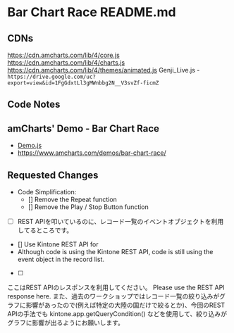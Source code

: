 # Bar Chart Race README.md

## CDNs
https://cdn.amcharts.com/lib/4/core.js
https://cdn.amcharts.com/lib/4/charts.js
https://cdn.amcharts.com/lib/4/themes/animated.js
Genji_Live.js - `https://drive.google.com/uc?export=view&id=1FgGdxtLl3gMWnbbg2N__V3svZf-ficmZ`

## Code Notes

## amCharts' Demo - Bar Chart Race
- [Demo.js](./Demo.js)
- https://www.amcharts.com/demos/bar-chart-race/

## Requested Changes
- Code Simplification:
  - [] Remove the Repeat function
  - [] Remove the Play / Stop Button function
- [ ] REST APIを叩いているのに、レコード一覧のイベントオブジェクトを利用してるところです。
- [] Use Kintone REST API for 
- Although code is using the Kintone REST API, code is still using the event object in the record list.
- [ ] 
ここはREST APIのレスポンスを利用してください。
Please use the REST API response here.
また、過去のワークショップではレコード一覧の絞り込みがグラフに影響があったので(例えば特定の大陸の国だけで絞るとか)、今回のREST APIの手法でも kintone.app.getQueryCondition() などを使用して、絞り込みがグラフに影響が出るようにお願いします。